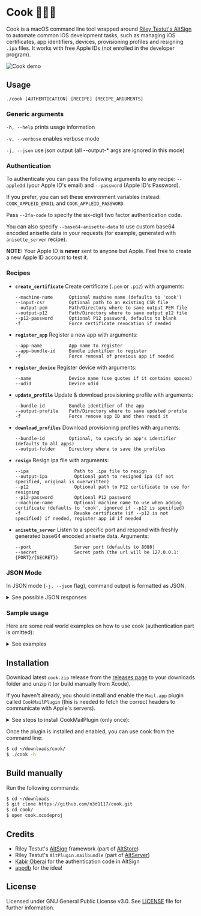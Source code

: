 # Cook 👨🏻‍🍳
Cook is a macOS command line tool wrapped around [Riley Testut's AltSign](https://github.com/rileytestut/AltSign) to automate common iOS development tasks, such as managing iOS certificates, app identifiers, devices, provisioning profiles and resigning `.ipa` files. It works with free Apple IDs (not enrolled in the developer program).

<img src="https://user-images.githubusercontent.com/11541888/71422933-f1f39600-2685-11ea-8e03-06061e74398f.png" alt="Cook demo" title="cook">

## Usage
```
./cook [AUTHENTICATION] [RECIPE] [RECIPE_ARGUMENTS]
```

### Generic arguments

`-h, --help` prints usage information
 
`-v, --verbose` enables verbose mode
 
`-j, --json` use json output (all --output-* args are ignored in this mode)

### Authentication
To authenticate you can pass the following arguments to any recipe:
`--appleId` (your Apple ID's email) and `--password` (Apple ID's Password).

If you prefer, you can set these environment variables instead: `COOK_APPLEID_EMAIL` and `COOK_APPLEID_PASSWORD`.

Pass `--2fa-code` to specify the six-digit two factor authentication code.

You can also specify `--base64-anisette-data` to use custom base64 encoded anisette data in your requests (for example, generated with `anisette_server` recipe).

**NOTE:** Your Apple ID is **never** sent to anyone but Apple. Feel free to create a new Apple ID account to test it.

### Recipes
- **`create_certificate`** Create certificate (`.pem` or `.p12`) with arguments:

	```
	--machine-name      Optional machine name (defaults to 'cook')
	--input-csr         Optional path to an existing CSR file
	--output-pem        Path/Directory where to save output PEM file
	--output-p12        Path/Directory where to save output p12 file
	--p12-password      Optional P12 password, defaults to blank
	-f                  Force certificate revocation if needed
	```
- **`register_app`** Register a new app with arguments:

	```
	--app-name          App name to register
	--app-bundle-id     Bundle identifier to register
	-f                  Force removal of previous app if needed
	```
- **`register_device`** Register device with arguments:

	```
	--name              Device name (use quotes if it contains spaces)
	--udid              Device udid
	```
- **`update_profile`** Update & download provisioning profile with arguments:

	```
	--bundle-id         Bundle identifier of the app
	--output-profile    Path/Directory where to save updated profile
	-f                  Force remove app ID and then readd it
	```
- **`download_profiles`** Download provisioning profiles with arguments:

	```
	--bundle-id         Optional, to specify an app's identifier (defaults to all apps)
	--output-folder     Directory where to save the profiles
	```
- **`resign`** Resign ipa file with arguments:

	```
	--ipa                 Path to .ipa file to resign
	--output-ipa          Optional path to resigned ipa (if not specified, original is overwritten)
	--p12                 Optional path to P12 certificate to use for resigning
	--p12-password        Optional P12 password
	--machine-name        Optional machine name to use when adding certificate (defaults to 'cook', ignored if --p12 is specified)
	-f                    Revoke certificate (if --p12 is not specified) if needed, register app id if needed
	```
- **`anisette_server`** Listen to a specific port and respond with freshly generated base64 encoded anisette data. Arguments:

	```
	--port                Server port (defaults to 8080)
	--secret              Secret path (the url will be 127.0.0.1:{PORT}/{SECRET})
	```

### JSON Mode
In JSON mode (`-j, --json` flag), command output is formatted as JSON. 
<details>
	<summary>See possible JSON responses</summary>

```
 'success':               '0' or '1'
 'error':                 Error description (if success is 0)

 - create_certificate recipe
   'pem_cert':            Plain text PEM cert
   'base64_p12_cert':     Base 64 encoded P12 cert
   'p12_password':        Plain text P12 password

 - update_profile recipe
   'base_64_profile':     Base 64 encoded mobileprovision

 - download_profiles recipe
   'profiles_count':      Number of profiles downloaded
   'base64_profile_i':    i-th base 64 encoded mobileprovision (0<i<=profiles_count)
 
 - anisette_server recipe
   'success':             '0' or '1'
   'base64_encoded_data': Base 64 encoded anisette data
```
</details>

### Sample usage
Here are some real world examples on how to use cook (authentication part is omitted):
<details>
	<summary>See examples</summary>

- Export `.pem` certificate generated using an existing `.csr` file:

	```bash
	./cook create_certificate --input-csr ~/desktop/req.csr --output-pem ~/desktop/cert.pem
	```

- Export `.p12` certificate with password `123`:
	
	```bash
	./cook create_certificate --output-p12 ~/desktop/cert.p12 -—p12-password "123"
	```

- Register app named `My Fancy App` with bundle identifier `my.fancy.app`:
	
	```bash
	./cook register_app --app-name "My Fancy App" --app-bundle-id my.fancy.app
	```

- Register a device named `My iPhone 11 Pro` with udid `DEVICE_UDID`:
	
	```bash
	./cook register_device --name "My iPhone 11 Pro"  --udid "DEVICE_UDID"
	```

- Update and export a provisioning profile for app with bundle identifier `my.fancy.app`:
	
	```bash
	./cook update_profile --bundle-id my.fancy.app --output-profile ~/desktop/profile.mobileprovision
	```

- Download all existing provisioning profiles:

	```bash
	./cook download_profiles --output-folder ~/desktop/profiles/
	```

- Resign `.ipa` file using a local p12 certificate (obtained with `create_certificate` recipe):

	```bash
	./cook resign --ipa ./app.ipa --p12 ./cert.p12 --p12-password "123"
	```

- Resign `.ipa` file using a new certificate (`-f` revokes current one if necessary)

	```bash
	./cook resign --ipa ./app.ipa --output-ipa ./app_signed.ipa -f
	```
</details>

## Installation
Download latest `cook.zip` release from the [releases page](https://github.com/n3d1117/cook/releases/latest) to your downloads folder and unzip it (or build manually from Xcode).

If you haven't already, you should install and enable the `Mail.app` plugin called `CookMailPlugin` (this is needed to fetch the correct headers to communicate with Apple's servers).

<details>
	<summary>See steps to install CookMailPlugin (only once):</summary>
	
Run the following commands:

```bash
$ cd ~/downloads/cook/
$ sudo codesign -f -s - CookMailPlugin.mailbundle
$ sudo mkdir -p /Library/Mail/Bundles
$ sudo cp -R CookMailPlugin.mailbundle /Library/Mail/Bundles
$ sudo defaults write "/Library/Preferences/com.apple.mail" EnableBundles 1
```
Then enable the plugin:

* Open `Mail.app` and from the Menu bar go to `Mail` -> `Preferences`
* Click on `Manage Plug-ins...`
* Enable `CookMailPlugin.mailbundle`
* Click `Apply and Restart Mail`
* Done!

<img src="https://user-images.githubusercontent.com/11541888/71265083-c8fd9900-2345-11ea-9ac9-73031d9faf0e.png" alt="Cook mail plugin" title="mail plugin" width="50%">

 </details>

Once the plugin is installed and enabled, you can use cook from the command line:

```bash
$ cd ~/downloads/cook/
$ ./cook -h
```

## Build manually
Run the following commands:

```bash
$ cd ~/downloads
$ git clone https://github.com/n3d1117/cook.git
$ cd cook/
$ open cook.xcodeproj
```

## Credits
* Riley Testut's [AltSign](https://github.com/rileytestut/AltSign) framework (part of [AltStore](https://altstore.io/))
* Riley Testut's `AltPlugin.mailbundle` (part of [AltServer](https://github.com/rileytestut/AltStore/tree/master/AltServer))
* [Kabir Oberai](https://twitter.com/kabiroberai) for the authentication code in AltSign
* [appdb](https://appdb.to/) for the idea!

## License
Licensed under GNU General Public License v3.0. See [LICENSE](LICENSE) file for further information.